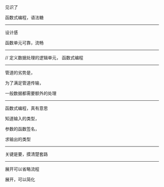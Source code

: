 见识了

函数式编程，语法糖

<hr>

设计感

函数单元可靠，流畅

<hr>


// 定义数据处理的逻辑单元， 函数式编程


<hr>



管道的劣势是，

为了满足管道传输，


一般数据都需要额外的处理


<hr>



函数式编程，真有意思

知道输入的类型，

参数的函数签名，

求输出的类型

<hr>


关键是要，摸清楚套路

<hr>


展开可以省略流程


展开，可以简化
